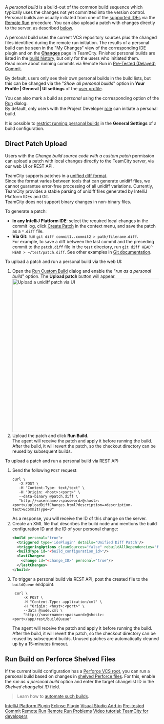 [//]: # (title: Running Personal Build)
[//]: # (auxiliary-id: Running Personal Build;Personal Build)

A _personal build_ is a build-out of the common build sequence which typically uses the changes not yet committed into the version control. Personal builds are usually initiated from one of the [supported IDEs](supported-platforms-and-environments.md#Remote+Run+and+Pre-tested+Commit) via the [Remote Run](remote-run.md) procedure. You can also upload a patch with changes directly to the server, as described [below](#Direct+Patch+Upload).

A personal build uses the current VCS repository sources plus the changed files identified during the remote run initiation. The results of a personal build can be seen in the "My Changes" view of the corresponding IDE plugin and on the __[Changes](viewing-user-changes-in-builds.md)__ page in TeamCity. Finished personal builds are listed in the [build history](build-results-page.md#Build+History+in+Classic+UI), but only for the users who initiated them.   
Read more about running commits via Remote Run in [Pre-Tested (Delayed) Commit](pre-tested-delayed-commit.md).

By default, users only see their own personal builds in the build lists, but this can be changed via the "_Show all personal builds_" option in __Your Profile | General | UI settings__ of the [user profile](configuring-your-user-profile.md).

You can also mark a build as _personal_ using the corresponding option of the [Run](running-custom-build.md) dialog.   
By default, only users with the Project Developer [role](managing-roles-and-permissions.md) can initiate a personal build.

It is possible to [restrict running personal builds](configuring-general-settings.md#Allow+Triggering+Personal+Builds) in the __General Settings__ of a build configuration.

## Direct Patch Upload

Users with the _Change build source code with a custom patch_ permission can upload a patch with local changes directly to the TeamCity server, via our web UI or REST API.

TeamCity supports patches in a [unified diff format](https://en.wikipedia.org/wiki/Diff#Unified_format).  
Since the format varies between tools that can generate unidiff files, we cannot guarantee error-free processing of all unidiff variations. Currently, TeamCity provides a stable parsing of unidiff files generated by IntelliJ Platform IDEs and Git.  
TeamCity does not support binary changes in non-binary files.


To generate a patch:
* __In any IntelliJ Platform IDE__: select the required local changes in the commit log, click [Create Patch](https://www.jetbrains.com/help/idea/use-patches.html#create-patch) in the context menu, and save the patch as a `*.diff` file.
* __Via Git__: run `git diff commit1..commit2 > path/filename.diff`.   
For example, to save a diff between the last commit and the preceding commit to the `patch.diff` file in the `test` directory, run `git diff HEAD^ HEAD > ~/test/patch.diff`. See other examples in [Git documentation](https://git-scm.com/docs/git-diff#_examples).

To upload a patch and run a personal build via the web UI:
1. Open the [Run Custom Build](running-custom-build.md) dialog and enable the "_run as a personal build_" option. The __Upload patch__ button will appear. <img src="upload-patch-ui.png" alt="Upload a unidiff patch via UI" width="500"/>
2. Upload the patch and click __Run Build__.   
The agent will receive the patch and apply it before running the build. After the build, it will revert the patch, so the checkout directory can be reused by subsequent builds.

To upload a patch and run a personal build via REST API:

1. Send the following `POST` request:
    ```Shell
    curl \
       -X POST \
       -H "Content-Type: text/text" \
       -H "Origin: <host>:<port>" \
       --data-binary @patch.diff \
       "http://<username>:<password>@<host>:<port>/uploadDiffChanges.html?description=<description-text>&commitType=0"
   ```
   As a response, you will receive the ID of this change on the server.   
2. Create an XML file that describes the build node and mentions the build configuration ID and the ID of your personal change:
   ```xml
   <build personal="true">
     <triggered type='idePlugin' details='Unified Diff Patch'/>
     <triggeringOptions cleanSources="false" rebuildAllDependencies="false" queueAtTop="false"/>
     <buildType id="<build_configuration_id>"/>
     <lastChanges>
       <change id="<change_ID>" personal="true"/>
     </lastChanges>
   </build>
   ```   
3. To trigger a personal build via REST API, post the created file to the `buildQueue` endpoint:
   ```Shell
    curl \
        -X POST \
        -H "Content-Type: application/xml" \
        -H "Origin: <host>:<port>" \
        --data @node.xml \
        "http://<username>:<password>@<host>:<port>/app/rest/buildQueue"
   ```   
   The agent will receive the patch and apply it before running the build. After the build, it will revert the patch, so the checkout directory can be reused by subsequent builds. Unused patches are automatically cleaned up by a 15-minutes timeout.

## Run Build on Perforce Shelved Files

If the current build configuration has a [Perforce VCS root](perforce.md), you can run a personal build based on changes in [shelved Perforce files](https://www.perforce.com/manuals/v17.1/p4guide/Content/CmdRef/p4_shelve.html). For this, enable the _run as a personal build_ option and enter the target changelist ID in the _Shelved changelist ID_ field.

>Learn how to [automate such builds](perforce-shelve-trigger.md).

 <seealso>
        <category ref="installation">
            <a href="intellij-platform-plugin.md">IntelliJ Platform Plugin</a>
            <a href="eclipse-plugin.md">Eclipse Plugin</a>
            <a href="visual-studio-addin.md">Visual Studio Add-in</a>
        </category>
        <category ref="concepts">
            <a href="pre-tested-delayed-commit.md">Pre-tested Commit</a>
            <a href="remote-run.md">Remote Run</a>
        </category>
        <category ref="troubleshooting">
            <a href="reporting-issues.md">Remote Run Problems</a>
        </category>
        <category ref="external">
            <a href="https://youtu.be/icuhBgEFtVM">Video tutorial: TeamCity for developers</a>
        </category>
</seealso>